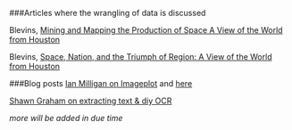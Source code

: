 ###Articles where the wrangling of data is discussed

Blevins, [Mining and Mapping the Production of Space A View of the World from Houston](https://web.stanford.edu/group/spatialhistory/cgi-bin/site/pub.php?id=93)

Blevins, [Space, Nation, and the Triumph of Region: A View of the World from Houston](http://jah.oxfordjournals.org/content/101/1/122.full?keytype=ref&ijkey=unucsImiwNrelaF)

###Blog posts
[Ian Milligan on Imageplot](http://ianmilligan.ca/2014/08/27/using-imageplot-to-explore-web-archived-images/) and [here](http://ianmilligan.ca/2014/08/11/using-images-to-gain-insight-into-web-archives/)

[Shawn Graham on extracting text & diy OCR](http://electricarchaeology.ca/2014/07/15/doing-ocr-within-r/)

_more will be added in due time_
